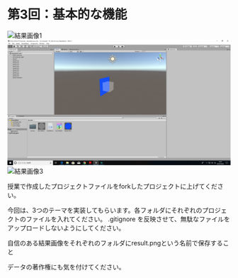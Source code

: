 # 第3回：基本的な機能

![結果画像1](1_uv_scroll/result.png)
![結果画像2](2_transparency/result.png)
![結果画像3](3_cube_mapping/result.png)

授業で作成したプロジェクトファイルをforkしたプロジェクトに上げてください。

今回は、3つのテーマを実装してもらいます。各フォルダにそれぞれのプロジェクトのファイルを入れてください。
.gitignore を反映させて、無駄なファイルをアップロードしないようにしてください。

自信のある結果画像をそれぞれのフォルダにresult.pngという名前で保存すること


データの著作権にも気を付けてください。
